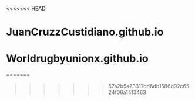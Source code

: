 <<<<<<< HEAD
# JuanCruzzCustidiano.github.io
# Worldrugbyunionx.github.io
=======

>>>>>>> 57a2b5a23317dd6db1586d92c6524f06a1413463
